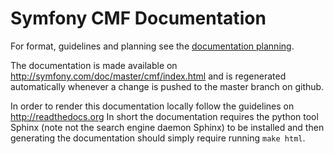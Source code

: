 # Symfony CMF Documentation

For format, guidelines and planning see the [documentation planning](https://github.com/symfony-cmf/symfony-cmf/wiki/Documentation-Planning).

The documentation is made available on http://symfony.com/doc/master/cmf/index.html and is regenerated
automatically whenever a change is pushed to the master branch on github.

In order to render this documentation locally follow the guidelines on http://readthedocs.org
In short the documentation requires the python tool Sphinx (note not the search engine daemon Sphinx)
to be installed and then generating the documentation should simply require running ``make html``.